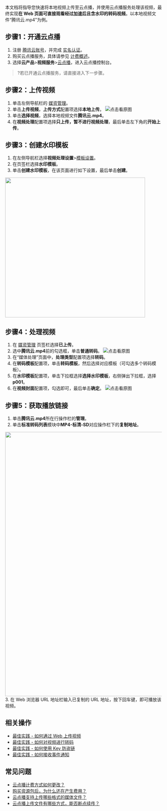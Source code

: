 本文档将指导您快速将本地视频上传至云点播，并使用云点播服务处理该视频，最终实现**在 Web 页面可直接观看经过加速后且含水印的转码视频**。以本地视频文件“腾讯云.mp4”为例。

 
## 步骤1：开通云点播
1. 注册 [腾讯云账号](https://cloud.tencent.com/document/product/378/17985)，并完成 [实名认证](https://cloud.tencent.com/document/product/378/3629)。
2. 购买云点播服务，具体请参见 [计费概述](https://cloud.tencent.com/document/product/266/2838)。
3. 选择**云产品**>**视频服务**>[云点播](https://console.cloud.tencent.com/vod)，进入云点播控制台。

>?若已开通云点播服务，请直接进入下一步骤。



## 步骤2：上传视频
1. 单击左侧导航栏的 [媒资管理](https://console.cloud.tencent.com/vod/media)。
2. 单击**上传视频**，**上传方式**配置项选择**本地上传**。
![点击看原图](https://file.tapd.woa.com/compress/compress_img/700/tapd_10114221_base64_1670930369_29.png?src=/tfl/captures/2022-12/tapd_10114221_base64_1670930369_29.png)
3. 单击**选择视频**，选择本地视频文件**腾讯云.mp4**。
4. 在**视频处理**配置项选择**只上传，暂不进行视频处理**，最后单击左下角的**开始上传**。

## 步骤3：创建水印模板
1. 在左侧导航栏选择**视频处理设置**>[模板设置](https://console.cloud.tencent.com/vod/video-process/template)。
2. 在页签栏选择**水印模板**。
3. 单击**创建水印模板**，在该页面进行如下设置，最后单击**创建**。<br>
<img src="https://main.qcloudimg.com/raw/b102d1663cd1446d9436a9e818235c4a.png" width="450">
	
## 步骤4：处理视频
1. 在 [媒资管理](https://console.cloud.tencent.com/vod/media) 页签栏选择**已上传**。
2. 选中**腾讯云.mp4**前的勾选框，单击**普通转码**。
![点击看原图](https://file.tapd.woa.com/compress/compress_img/700/tapd_10114221_base64_1670927558_39.png?src=/tfl/captures/2022-12/tapd_10114221_base64_1670927558_39.png)
3. 在“媒体处理”页面中，**处理类型**配置项选择**转码**。
4. 在**转码模板**配置项，单击**转码模板**，然后选择对应模板（可勾选多个转码模板）。
5. 在**水印模板**配置项，单击下拉框选择**选择水印模板**，右侧弹出下拉框，选择**p001**。
6. 在**视频封面**配置项，勾选即可，最后单击**确定**。
![点击看原图](https://file.tapd.woa.com/compress/compress_img/700/tapd_10114221_base64_1670927656_68.png?src=/tfl/captures/2022-12/tapd_10114221_base64_1670927656_68.png)



## 步骤5：获取播放链接
1. 单击**腾讯云.mp4**所在行操作栏的**管理**。
2. 单击**标准转码列表**模块中**MP4-标清-SD**对应操作栏下的**复制地址**。
<img src="https://main.qcloudimg.com/raw/f14b31cb27614df1597850e902a0fdd9.png" width="850">
3. 在 Web 浏览器 URL 地址栏输入已复制的 URL 地址，按下回车键，即可播放该视频。

## 相关操作
- [最佳实践 - 如何通过 Web 上传视频](https://cloud.tencent.com/document/product/266/44245)
- [最佳实践 - 如何对视频进行转码](https://cloud.tencent.com/document/product/266/45688)
- [最佳实践 - 如何使用 Key 防盗链](https://cloud.tencent.com/document/product/266/45356)
- [最佳实践 - 如何接收事件通知](https://cloud.tencent.com/document/product/266/45366)



## 常见问题

- [云点播计费方式如何更改？](https://cloud.tencent.com/document/product/266/37706#.E4.BA.91.E7.82.B9.E6.92.AD.E8.AE.A1.E8.B4.B9.E6.96.B9.E5.BC.8F.E5.A6.82.E4.BD.95.E6.9B.B4.E6.94.B9.EF.BC.9F)
- [购买资源包后，为什么还在产生费用？](https://cloud.tencent.com/document/product/266/37706#.E8.B4.AD.E4.B9.B0.E8.B5.84.E6.BA.90.E5.8C.85.E5.90.8E.EF.BC.8C.E4.B8.BA.E4.BB.80.E4.B9.88.E8.BF.98.E5.9C.A8.E4.BA.A7.E7.94.9F.E8.B4.B9.E7.94.A8.EF.BC.9F)
- [云点播支持上传哪些格式的媒体文件？](https://cloud.tencent.com/document/product/266/2846#.E4.BA.91.E7.82.B9.E6.92.AD.E6.94.AF.E6.8C.81.E4.B8.8A.E4.BC.A0.E5.93.AA.E4.BA.9B.E6.A0.BC.E5.BC.8F.E7.9A.84.E5.AA.92.E4.BD.93.E6.96.87.E4.BB.B6.EF.BC.9F)
- [云点播上传文件有哪些方式，能否断点续传？](https://cloud.tencent.com/document/product/266/2846#.E4.BA.91.E7.82.B9.E6.92.AD.E4.B8.8A.E4.BC.A0.E6.96.87.E4.BB.B6.E6.9C.89.E5.93.AA.E4.BA.9B.E6.96.B9.E5.BC.8F.EF.BC.8C.E8.83.BD.E5.90.A6.E6.96.AD.E7.82.B9.E7.BB.AD.E4.BC.A0.EF.BC.9F)

